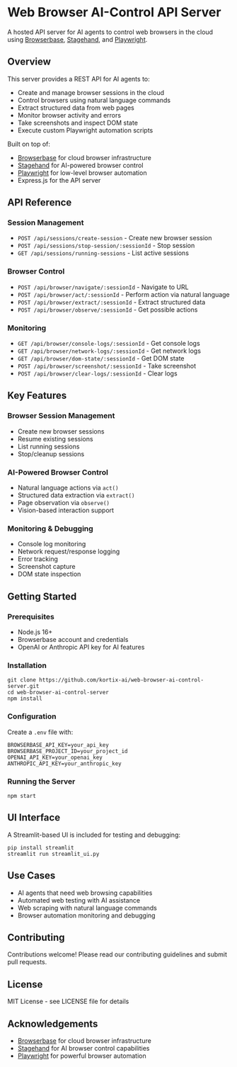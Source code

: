 # Web Browser AI-Control API Server

A hosted API server for AI agents to control web browsers in the cloud using [Browserbase](https://www.browserbase.com/), [Stagehand](https://github.com/browserbase/stagehand), and [Playwright](https://playwright.dev/).

## Overview

This server provides a REST API for AI agents to:
- Create and manage browser sessions in the cloud
- Control browsers using natural language commands
- Extract structured data from web pages
- Monitor browser activity and errors
- Take screenshots and inspect DOM state
- Execute custom Playwright automation scripts

Built on top of:
- [Browserbase](https://www.browserbase.com/) for cloud browser infrastructure
- [Stagehand](https://github.com/browserbase/stagehand) for AI-powered browser control
- [Playwright](https://playwright.dev/) for low-level browser automation
- Express.js for the API server

## API Reference

### Session Management

- `POST /api/sessions/create-session` - Create new browser session
- `POST /api/sessions/stop-session/:sessionId` - Stop session
- `GET /api/sessions/running-sessions` - List active sessions

### Browser Control

- `POST /api/browser/navigate/:sessionId` - Navigate to URL
- `POST /api/browser/act/:sessionId` - Perform action via natural language
- `POST /api/browser/extract/:sessionId` - Extract structured data
- `POST /api/browser/observe/:sessionId` - Get possible actions

### Monitoring

- `GET /api/browser/console-logs/:sessionId` - Get console logs
- `GET /api/browser/network-logs/:sessionId` - Get network logs
- `GET /api/browser/dom-state/:sessionId` - Get DOM state
- `POST /api/browser/screenshot/:sessionId` - Take screenshot
- `POST /api/browser/clear-logs/:sessionId` - Clear logs

## Key Features

### Browser Session Management
- Create new browser sessions
- Resume existing sessions
- List running sessions
- Stop/cleanup sessions

### AI-Powered Browser Control 
- Natural language actions via `act()` 
- Structured data extraction via `extract()`
- Page observation via `observe()`
- Vision-based interaction support


### Monitoring & Debugging
- Console log monitoring
- Network request/response logging
- Error tracking
- Screenshot capture
- DOM state inspection

## Getting Started

### Prerequisites

- Node.js 16+
- Browserbase account and credentials
- OpenAI or Anthropic API key for AI features

### Installation

```
git clone https://github.com/kortix-ai/web-browser-ai-control-server.git
cd web-browser-ai-control-server
npm install
```

### Configuration

Create a `.env` file with:

```
BROWSERBASE_API_KEY=your_api_key
BROWSERBASE_PROJECT_ID=your_project_id
OPENAI_API_KEY=your_openai_key 
ANTHROPIC_API_KEY=your_anthropic_key
```

### Running the Server

```
npm start
```

## UI Interface

A Streamlit-based UI is included for testing and debugging:

```
pip install streamlit
streamlit run streamlit_ui.py
```

## Use Cases

- AI agents that need web browsing capabilities
- Automated web testing with AI assistance
- Web scraping with natural language commands
- Browser automation monitoring and debugging

## Contributing

Contributions welcome! Please read our contributing guidelines and submit pull requests.

## License

MIT License - see LICENSE file for details

## Acknowledgements

- [Browserbase](https://www.browserbase.com/) for cloud browser infrastructure
- [Stagehand](https://github.com/browserbase/stagehand) for AI browser control capabilities
- [Playwright](https://playwright.dev/) for powerful browser automation
